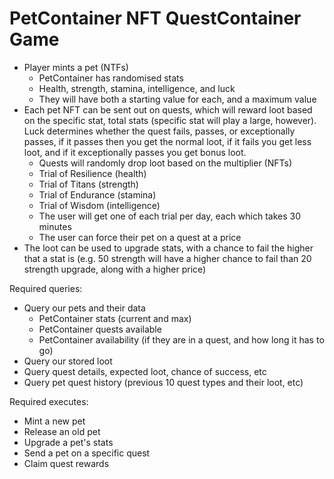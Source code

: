 # PetContainer NFT QuestContainer Game

* Player mints a pet (NTFs)
  * PetContainer has randomised stats
  * Health, strength, stamina, intelligence, and luck 
  * They will have both a starting value for each, and a maximum value
* Each pet NFT can be sent out on quests, which will reward loot based on the specific stat, total stats 
  (specific stat will play a large, however). Luck determines whether the quest fails, passes, or exceptionally passes, 
  if it passes then you get the normal loot, if it fails you get less loot, and if it exceptionally passes you get bonus loot.
  * Quests will randomly drop loot based on the multiplier (NFTs)
  * Trial of Resilience (health)
  * Trial of Titans (strength)
  * Trial of Endurance (stamina)
  * Trial of Wisdom (intelligence)
  * The user will get one of each trial per day, each which takes 30 minutes
  * The user can force their pet on a quest at a price
* The loot can be used to upgrade stats, with a chance to fail the higher 
  that a stat is (e.g. 50 strength will have a higher chance to fail than 
  20 strength upgrade, along with a higher price)

Required queries:
* Query our pets and their data
  * PetContainer stats (current and max)
  * PetContainer quests available
  * PetContainer availability (if they are in a quest, and how long it has to go)
* Query our stored loot
* Query quest details, expected loot, chance of success, etc
* Query pet quest history (previous 10 quest types and their loot, etc)

Required executes:
* Mint a new pet
* Release an old pet
* Upgrade a pet's stats
* Send a pet on a specific quest
* Claim quest rewards
